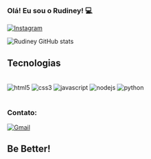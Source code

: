 ### Olá! Eu sou o Rudiney! 💻
[![Instagram](https://img.shields.io/badge/Instagram-E4405F?style=for-the-badge&logo=instagram&logoColor=white)](https://instagram.com/rudyassis)

![Rudiney GitHub stats](https://github-readme-stats.vercel.app/api?username=rudyassis&show_icons=true&theme=dark)

## Tecnologias

<div style="display: inline_block"><br/>
    <img align="center" alt="html5" src="https://img.shields.io/badge/HTML5-E34F26?style=for-the-badge&logo=html5&logoColor=white"/>
    <img align="center" alt="css3" src="https://img.shields.io/badge/CSS3-1572B6?style=for-the-badge&logo=css3&logoColor=white"/>
    <img align="center" alt="javascript" src="https://img.shields.io/badge/JavaScript-323330?style=for-the-badge&logo=javascript&logoColor=F7DF1E"/>
    <img align="center" alt="nodejs" src="https://img.shields.io/badge/Node.js-43853D?style=for-the-badge&logo=node.js&logoColor=white"/>
    <img align="center" alt="python" src="https://img.shields.io/badge/Python-14354C?style=for-the-badge&logo=python&logoColor=white"/>
</div><br/>

### Contato: 
[![Gmail](	https://img.shields.io/badge/Gmail-D14836?style=for-the-badge&logo=gmail&logoColor=white)](mailto:rudiney.assis@gmail.com)

## Be Better!
